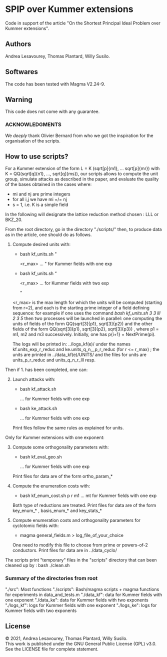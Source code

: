 # SPIP over Kummer extensions

Code in support of the article "On the Shortest Principal Ideal Problem over Kummer 
extensions".

## Authors
Andrea Lesavourey, Thomas Plantard, Willy Susilo.

## Softwares
The code has been tested with Magma V2.24-9.


## Warning
This code does not come with any guarantee. 


### ACKNOWLEDGMENTS
We *deeply* thank Olivier Bernard from who we got the inspiration for the organisation of the scripts. 


## How to use scripts?

For a Kummer extension of the form L = K (sqrt[p]{m1}, ... sqrt[p]{mr}) with
K = QQ(sqrt[q]{n1}, ..., sqrt[q]{ms}), our scripts allows to compute the unit group,
simulate attacks as described in the paper, and evaluate the quality of the bases
obtained in the cases where:
- mi and nj are prime integers
- for all i,j we have mi =/= nj
- s = 1, i.e. K is a simple field

In the following <reduc> will designate the lattice reduction method chosen : LLL or
BKZ_20.

From the root directory, go in the directory "./scripts/" then, 
to produce data as in the article, one should do as follows.

1. Compute desired units with:
   - bash kf_units.sh "<p> <r_max> <reduc> <m1> ... <mt>" for Kummer fields with one
   exp
   - bash kf_units.sh <q> <n> <reduc> <p> <r_max> <m1> ... <ms> for Kummer fields with two
   exp

   <r_max> is the max length for which the units will be computed (starting from r=2),
   and each <mi> is the starting prime integer of a field defining sequence: for
   example if one uses the command
                      *bash kf_units.sh 3 3 lll 2 3 5*
   then two processes will be launched in parallel: one computing the units of
   fields of the form QQ(sqrt[3]{p1}, sqrt[3]{p2}) and the other fields of the form
   QQ(sqrt[3]{p1}, sqrt[3]{p2}, sqrt[3]{p3}) , where p1 = m1, m2 and m3 successively.
   Initially, one has p{i+1} = NextPrime(pi).
   
   The logs will be printed in: ../logs_kf(e)/ under the names kf.units_exp_r_reduc
   and ke.units_q_n__p_r_reduc (for r <= r_max) ;
   the units are printed in ../data_kf(e)/UNITS/  and the files for units are
   units_p_r_reduc and units_q_n_r_lll resp.
   
   
Then if 1. has been completed, one can:

2. Launch attacks with:
   - bash kf_attack.sh <p> <r> <reduc> <m1> ... <mt> for Kummer fields with one
   exp
   - bash ke_attack.sh <p> <r> <reduc> <m1> ... <mt> for Kummer fields with one
   exp

   Print files follow the same rules as explained for units.


Only for Kummer extensions with one exponent:

3. Compute some orthogonality parameters with:
   - bash kf_eval_geo.sh <p> <r> <reduc> <m1> ... <mt> for Kummer fields with one
   exp

   Print files for data are of the form  ortho_param_*


4. Compute the enumeration costs with:
   - bash kf_enum_cost.sh p r  m1 ... mt for Kummer fields with one
   exp

   Both type of reductions are treated. Print files for data are of the form
   key_enum_* , basis_enum_* and key_stats_*


5. Compute enumeration costs and orthogonality parameters for cyclotomic fields with:
   - magma general_fields.m > log_file_of_your_choice 

   One need to modify this file to choose from prime or powers-of-2 conductors.
   Print files for data are in ../data_cyclo/



The scripts print "temporary" files in the "scripts" directory that can been cleaned up
by :  bash ./clean.sh


### Summary of the directories from root
 "./src": Most functions
 "./scripts": Bash/magma scripts + magma functions for experiments in data_and_tests.m
 "./data_kf": data for Kummer fields with one exponent
 "./data_ke": data for Kummer fields with two exponents
 "./logs_kf": logs for Kummer fields with one exponent
 "./logs_ke": logs for Kummer fields with two exponents
 

## License
&copy; 2021, Andrea Lesavourey, Thomas Plantard, Willy Susilo.  
This work is published under the GNU General Public License (GPL) v3.0.  
See the LICENSE file for complete statement.
